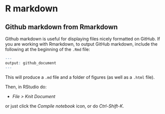 # R markdown

## Github markdown from Rmarkdown
Github markdown is useful for displaying files nicely formatted on GitHub. If you are working with Rmarkdown, to output GitHub markdown, include the following at the beginning of the `.Rmd` file:
```r
---
output: github_document
---
```
This will produce a `.md` file and a folder of figures (as well as a `.html` file).

Then, in RStudio do:
* *File > Knit Document*

or just click the *Compile notebook* icon, or do *Ctrl-Shift-K*.
